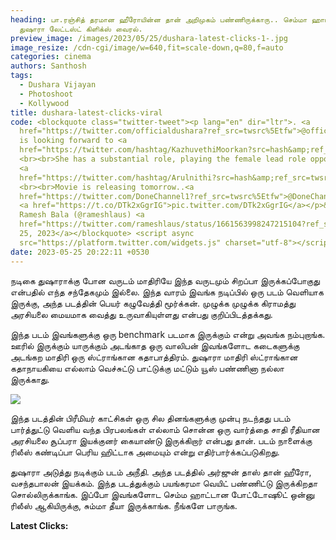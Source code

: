 ```yaml
---
heading: பா.ரஞ்சித் தரமான ஹீரோயின்ன தான் அறிமுகம் பண்ணிருக்காரு.. செம்மா ஹாட்..
  துஷாரா லேட்டஸ்ட் கிளிக்ஸ் வைரல்.
preview_image: /images/2023/05/25/dushara-latest-clicks-1-.jpg
image_resize: /cdn-cgi/image/w=640,fit=scale-down,q=80,f=auto
categories: cinema
authors: Santhosh
tags:
  - Dushara Vijayan
  - Photoshoot
  - Kollywood
title: dushara-latest-clicks-viral
code: <blockquote class="twitter-tweet"><p lang="en" dir="ltr">. <a
  href="https://twitter.com/officialdushara?ref_src=twsrc%5Etfw">@officialdushara</a>
  is looking forward to <a
  href="https://twitter.com/hashtag/KazhuvethiMoorkan?src=hash&amp;ref_src=twsrc%5Etfw">#KazhuvethiMoorkan</a>
  <br><br>She has a substantial role, playing the female lead role opposite to
  <a
  href="https://twitter.com/hashtag/Arulnithi?src=hash&amp;ref_src=twsrc%5Etfw">#Arulnithi</a>
  <br><br>Movie is releasing tomorrow..<a
  href="https://twitter.com/DoneChannel1?ref_src=twsrc%5Etfw">@DoneChannel1</a>
  <a href="https://t.co/DTk2xGgrIG">pic.twitter.com/DTk2xGgrIG</a></p>&mdash;
  Ramesh Bala (@rameshlaus) <a
  href="https://twitter.com/rameshlaus/status/1661563998247215104?ref_src=twsrc%5Etfw">May
  25, 2023</a></blockquote> <script async
  src="https://platform.twitter.com/widgets.js" charset="utf-8"></script>
date: 2023-05-25 20:22:11 +0530
---
```

நடிகை துஷாராக்கு போன வருடம் மாதிரியே இந்த வருடமும் சிறப்பா இருக்கப்போகுது என்பதில் எந்த சந்தேகமும் இல்லை. இந்த வாரம் இவங்க நடிப்பில் ஒரு படம் வெளியாக இருக்கு, அந்த படத்தின் பெயர் கழுவேத்தி மூர்க்கன். முழுக்க முழுக்க கிராமத்து அரசியலை மையமாக வைத்து உருவாகியுள்ளது என்பது குறிப்பிடத்தக்கது.

இந்த படம் இவங்களுக்கு ஒரு benchmark படமாக இருக்கும் என்று அவங்க நம்புறாங்க. ஊரில் இருக்கும் யாருக்கும் அடங்காத ஒரு வாலிபன் இவங்களோட கடைகளுக்கு அடங்கற மாதிரி ஒரு  ஸ்ட்ராங்கான கதாபாத்திரம். துஷாரா மாதிரி ஸ்ட்ராங்கான கதாநாயகியை எல்லாம் வெச்சுட்டு பாட்டுக்கு மட்டும் யூஸ் பண்ணினா நல்லா இருக்காது.

![](/images/2023/05/25/dushara-latest-clicks-2-.jpg)

இந்த படத்தின் பிரீமியர் காட்சிகள் ஒரு சில தினங்களுக்கு முன்பு நடந்தது படம் பார்த்துட்டு வெளிய வந்த பிரபலங்கள் எல்லாம் சொன்ன ஒரு வார்த்தை சாதி ரீதியான அரசியலை  சூப்பரா இயக்குனர் கையாண்டு இருக்கிறார் என்பது தான். படம் நாளைக்கு ரிலீஸ் கண்டிப்பா பெரிய ஹிட்டாக அமையும் என்று எதிர்பார்க்கப்படுகிறது.

துஷாரா அடுத்து நடிக்கும் படம் அநீதி. அந்த படத்தில் அர்ஜுன் தாஸ் தான் ஹீரோ, வசந்தபாலன் இயக்கம். இந்த படத்துக்கும் பயங்கரமா வெயிட் பண்ணிட்டு இருக்கிறதா சொல்லிருக்காங்க. இப்போ இவங்களோட செம்ம ஹாட்டான போட்டோஷூட் ஒன்னு ரிலீஸ் ஆகியிருக்கு, சும்மா தீயா இருக்காங்க. நீங்களே பாருங்க. 

**Latest Clicks:**